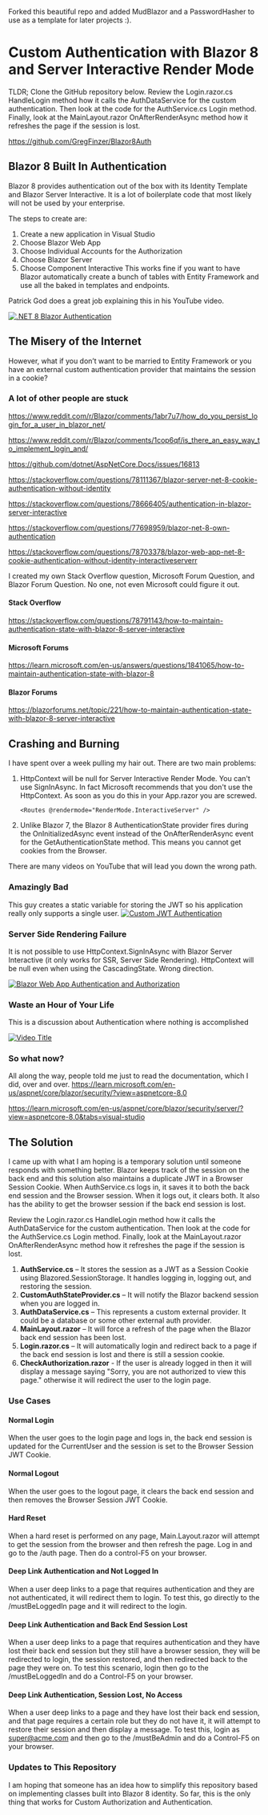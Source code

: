 Forked this beautiful repo and added MudBlazor and a PasswordHasher to use as a template for later projects :).



# Custom Authentication with Blazor 8 and Server Interactive Render Mode

TLDR; Clone the GitHub repository below.  Review the Login.razor.cs HandleLogin method how it calls the AuthDataService for the custom authentication.  Then look at the code for the AuthService.cs Login method.  Finally, look at the MainLayout.razor OnAfterRenderAsync method how it refreshes the page if the session is lost.

https://github.com/GregFinzer/Blazor8Auth

## Blazor 8 Built In Authentication
Blazor 8 provides authentication out of the box with its Identity Template and Blazor Server Interactive.  It is a lot of boilerplate code that most likely will not be used by your enterprise.

The steps to create are:
1.	Create a new application in Visual Studio
2.	Choose Blazor Web App
3.	Choose Individual Accounts for the Authorization
4.	Choose Blazor Server
5.	Choose Component Interactive
This works fine if you want to have Blazor automatically create a bunch of tables with Entity Framework and use all the baked in templates and endpoints.  

Patrick God does a great job explaining this in his YouTube video.

[![.NET 8 Blazor Authentication](https://img.youtube.com/vi/tNzSuwV62Lw/0.jpg)](https://www.youtube.com/watch?v=tNzSuwV62Lw)

## The Misery of the Internet
However, what if you don’t want to be married to Entity Framework or you have an external custom authentication provider that maintains the session in a cookie?  

### A lot of other people are stuck
https://www.reddit.com/r/Blazor/comments/1abr7u7/how_do_you_persist_login_for_a_user_in_blazor_net/

https://www.reddit.com/r/Blazor/comments/1cop6qf/is_there_an_easy_way_to_implement_login_and/

https://github.com/dotnet/AspNetCore.Docs/issues/16813

https://stackoverflow.com/questions/78111367/blazor-server-net-8-cookie-authentication-without-identity

https://stackoverflow.com/questions/78666405/authentication-in-blazor-server-interactive

https://stackoverflow.com/questions/77698959/blazor-net-8-own-authentication

https://stackoverflow.com/questions/78703378/blazor-web-app-net-8-cookie-authentication-without-identity-interactiveserverr


I created my own Stack Overflow question, Microsoft Forum Question, and Blazor Forum Question.  No one, not even Microsoft could figure it out.

#### Stack Overflow
https://stackoverflow.com/questions/78791143/how-to-maintain-authentication-state-with-blazor-8-server-interactive

#### Microsoft Forums
https://learn.microsoft.com/en-us/answers/questions/1841065/how-to-maintain-authentication-state-with-blazor-8

#### Blazor Forums
https://blazorforums.net/topic/221/how-to-maintain-authentication-state-with-blazor-8-server-interactive

## Crashing and Burning
I have spent over a week pulling my hair out.  There are two main problems:
1.  HttpContext will be null for Server Interactive Render Mode.  You can't use SignInAsync.  In fact Microsoft recommends that you don't use the HttpContext.  As soon as you do this in your App.razor you are screwed.

    `<Routes @rendermode="RenderMode.InteractiveServer" />`

2.  Unlike Blazor 7, the Blazor 8 AuthenticationState provider fires during the OnInitializedAsync event instead of the OnAfterRenderAsync event for the GetAuthenticationState method.  This means you cannot get cookies from the Browser.

There are many videos on YouTube that will lead you down the wrong path.

### Amazingly Bad
This guy creates a static variable for storing the JWT so his application really only supports a single user. 
[![Custom JWT Authentication](https://img.youtube.com/vi/EFvR2EXDam8/0.jpg)](https://www.youtube.com/watch?v=EFvR2EXDam8)

### Server Side Rendering Failure
It is not possible to use HttpContext.SignInAsync with Blazor Server Interactive (it only works for SSR, Server Side Rendering).  HttpContext will be null even when using the CascadingState.  Wrong direction.  

[![Blazor Web App Authentication and Authorization](https://img.youtube.com/vi/GKvEuA80FAE/0.jpg)](https://www.youtube.com/watch?v=GKvEuA80FAE)

### Waste an Hour of Your Life
This is a discussion about Authentication where nothing is accomplished

[![Video Title](https://img.youtube.com/vi/uVCzdDrXh0Y/0.jpg)](https://www.youtube.com/watch?v=uVCzdDrXh0Y)

### So what now?
All along the way, people told me just to read the documentation, which I did, over and over.
https://learn.microsoft.com/en-us/aspnet/core/blazor/security/?view=aspnetcore-8.0

https://learn.microsoft.com/en-us/aspnet/core/blazor/security/server/?view=aspnetcore-8.0&tabs=visual-studio

## The Solution
I came up with what I am hoping is a temporary solution until someone responds with something better.  Blazor keeps track of the session on the back end and this solution also maintains a duplicate JWT in a Browser Session Cookie.  When AuthService.cs logs in, it saves it to both the back end session and the Browser session.  When it logs out, it clears both.  It also has the ability to get the browser session if the back end session is lost.

Review the Login.razor.cs HandleLogin method how it calls the AuthDataService for the custom authentication. Then look at the code for the AuthService.cs Login method. Finally, look at the MainLayout.razor OnAfterRenderAsync method how it refreshes the page if the session is lost.

1.	**AuthService.cs** – It stores the session as a JWT as a Session Cookie using Blazored.SessionStorage.  It handles logging in, logging out, and restoring the session.
2.	**CustomAuthStateProvider.cs** – It will notify the Blazor backend session when you are logged in.
3.	**AuthDataService.cs** – This represents a custom external provider.  It could be a database or some other external auth provider.
4.	**MainLayout.razor** – It will force a refresh of the page when the Blazor back end session has been lost. 
5.	**Login.razor.cs** – It will automatically login and redirect back to a page if the back end session is lost and there is still a session cookie.
6.  **CheckAuthorization.razor** - If the user is already logged in then it will display a message saying "Sorry, you are not authorized to view this page." otherwise it will redirect the user to the login page.

### Use Cases
#### Normal Login
When the user goes to the login page and logs in, the back end session is updated for the CurrentUser and the session is set to the Browser Session JWT Cookie.

#### Normal Logout
When the user goes to the logout page, it clears the back end session and then removes the Browser Session JWT Cookie.

#### Hard Reset
When a hard reset is performed on any page, Main.Layout.razor will attempt to get the session from the browser and then refresh the page.  Log in and go to the /auth page.  Then do a control-F5 on your browser.

#### Deep Link Authentication and Not Logged In
When a user deep links to a page that requires authentication and they are not authenticated, it will redirect them to login.  To test this, go directly to the /mustBeLoggedIn page and it will redirect to the login.

#### Deep Link Authentication and Back End Session Lost
When a user deep links to a page that requires authentication and they have lost their back end session but they still have a browser session, they will be redirected to login, the session restored, and then redirected back to the page they were on.  To test this scenario, login then go to the /mustBeLoggedIn and do a Control-F5 on your browser.

#### Deep Link Authentication, Session Lost, No Access
When a user deep links to a page and they have lost their back end session, and that page requires a certain role but they do not have it, it will attempt to restore their session and then display a message.  To test this, login as super@acme.com and then go to the /mustBeAdmin and do a Control-F5 on your browser.

### Updates to This Repository
I am hoping that someone has an idea how to simplify this repository based on implementing classes built into Blazor 8 identity.  So far, this is the only thing that works for Custom Authorization and Authentication.
